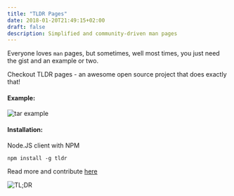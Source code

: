 ```yaml
---
title: "TLDR Pages"
date: 2018-01-20T21:49:15+02:00
draft: false
description: Simplified and community-driven man pages
---
```

Everyone loves `man` pages, but sometimes, well most times, you just need the gist and an example or
two.

Checkout TLDR pages - an awesome open source project that does exactly that!

#### Example:

![tar example](/images/tldr-tar.png)

#### Installation:

Node.JS client with NPM
```Shell
npm install -g tldr
```

Read more and contribute [here](https://tldr.sh/)

![TL;DR](https://media.giphy.com/media/kdwJm7b2pJxXa/giphy.gif)
